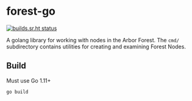 # forest-go

[![builds.sr.ht status](https://builds.sr.ht/~whereswaldon/forest-go.svg)](https://builds.sr.ht/~whereswaldon/forest-go?)

A golang library for working with nodes in the Arbor Forest. The `cmd/` subdirectory contains utilities for creating and examining Forest Nodes.

## Build

Must use Go 1.11+

`go build`
